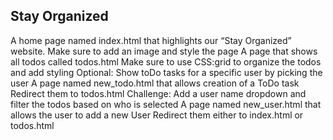 ## Stay Organized
A home page named index.html that highlights our “Stay Organized” website.
Make sure to add an image and style the page
A page that shows all todos called todos.html
Make sure to use CSS:grid to organize the todos and add styling
Optional: Show toDo tasks for a specific user by picking the user
A page named new_todo.html that allows creation of a ToDo task
Redirect them to todos.html
Challenge: Add a user name dropdown and filter the todos based on who is selected
A page named new_user.html that allows the user to add a new User
Redirect them either to index.html or todos.html